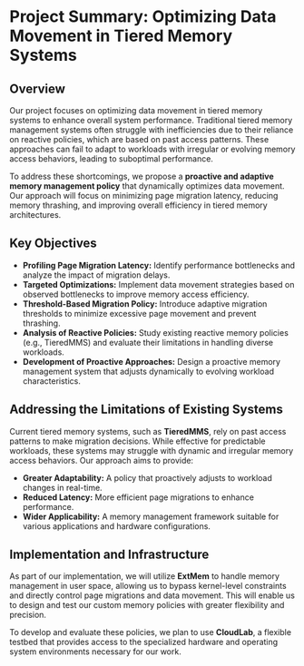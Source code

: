 # **Project Summary: Optimizing Data Movement in Tiered Memory Systems**

## **Overview**
Our project focuses on optimizing data movement in tiered memory systems to enhance overall system performance. Traditional tiered memory management systems often struggle with inefficiencies due to their reliance on reactive policies, which are based on past access patterns. These approaches can fail to adapt to workloads with irregular or evolving memory access behaviors, leading to suboptimal performance.  

To address these shortcomings, we propose a **proactive and adaptive memory management policy** that dynamically optimizes data movement. Our approach will focus on minimizing page migration latency, reducing memory thrashing, and improving overall efficiency in tiered memory architectures.

## **Key Objectives**
- **Profiling Page Migration Latency:** Identify performance bottlenecks and analyze the impact of migration delays.
- **Targeted Optimizations:** Implement data movement strategies based on observed bottlenecks to improve memory access efficiency.
- **Threshold-Based Migration Policy:** Introduce adaptive migration thresholds to minimize excessive page movement and prevent thrashing.
- **Analysis of Reactive Policies:** Study existing reactive memory policies (e.g., TieredMMS) and evaluate their limitations in handling diverse workloads.
- **Development of Proactive Approaches:** Design a proactive memory management system that adjusts dynamically to evolving workload characteristics.

## **Addressing the Limitations of Existing Systems**
Current tiered memory systems, such as **TieredMMS**, rely on past access patterns to make migration decisions. While effective for predictable workloads, these systems may struggle with dynamic and irregular memory access behaviors. Our approach aims to provide:  
- **Greater Adaptability:** A policy that proactively adjusts to workload changes in real-time.  
- **Reduced Latency:** More efficient page migrations to enhance performance.  
- **Wider Applicability:** A memory management framework suitable for various applications and hardware configurations.  

## **Implementation and Infrastructure**
As part of our implementation, we will utilize **ExtMem** to handle memory management in user space, allowing us to bypass kernel-level constraints and directly control page migrations and data movement. This will enable us to design and test our custom memory policies with greater flexibility and precision.  

To develop and evaluate these policies, we plan to use **CloudLab**, a flexible testbed that provides access to the specialized hardware and operating system environments necessary for our work. 
